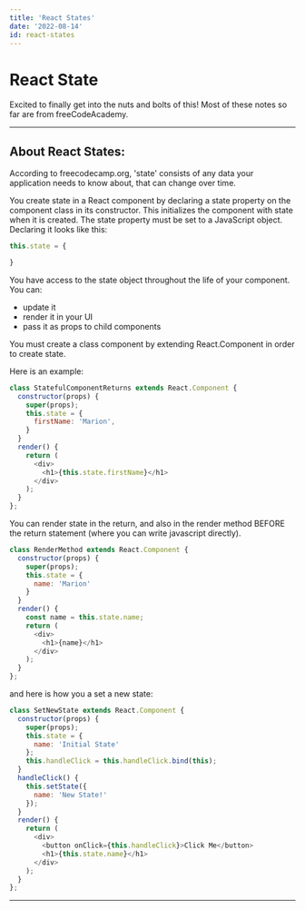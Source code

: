 ```yaml
---
title: 'React States'
date: '2022-08-14'
id: react-states
---
```


# React State
Excited to finally get into the nuts and bolts of this! Most of these notes so far are from freeCodeAcademy.

---

## About React States:

 According to freecodecamp.org, 'state' consists of any data your application needs to know about, that can change over time.  
 
 You create state in a React component by declaring a state property on the component class in its constructor. This initializes the component with state when it is created. The state property must be set to a JavaScript object. Declaring it looks like this:

 ```javascript
 this.state = {

}
 ```

You have access to the state object throughout the life of your component. You can:
 - update it
 - render it in your UI
 - pass it as props to child components
 
You must create a class component by extending React.Component in order to create state.

Here is an example:

```javascript
class StatefulComponentReturns extends React.Component {
  constructor(props) {
    super(props);
    this.state = {
      firstName: 'Marion',
    }
  }
  render() {
    return (
      <div>
        <h1>{this.state.firstName}</h1>
      </div>
    );
  }
};
```

You can render state in the return, and also in the render method BEFORE the return statement (where you can write javascript directly).

```javascript
class RenderMethod extends React.Component {
  constructor(props) {
    super(props);
    this.state = {
      name: 'Marion'
    }
  }
  render() {
    const name = this.state.name;
    return (
      <div>
        <h1>{name}</h1>
      </div>
    );
  }
};
```

and here is how you a set a new state:

```javascript
class SetNewState extends React.Component {
  constructor(props) {
    super(props);
    this.state = {
      name: 'Initial State'
    };
    this.handleClick = this.handleClick.bind(this);
  }
  handleClick() {
    this.setState({
      name: 'New State!'
    });
  }
  render() {
    return (
      <div>
        <button onClick={this.handleClick}>Click Me</button>
        <h1>{this.state.name}</h1>
      </div>
    );
  }
};
```
---